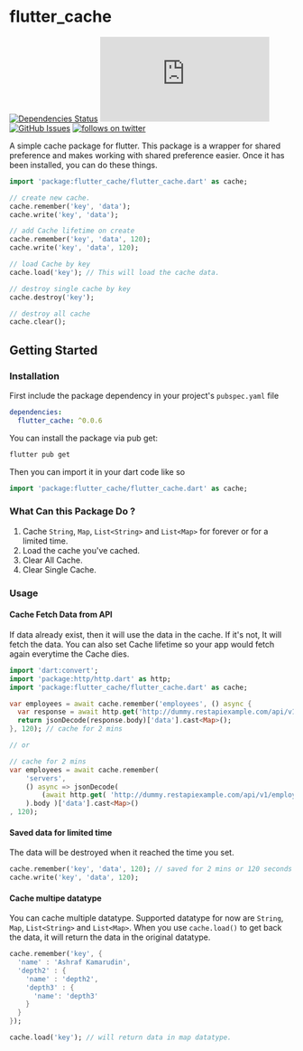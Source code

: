 # flutter_cache
[![Dependencies Status](https://img.shields.io/librariesio/github/sekolahcode/flutter_cache)](https://libraries.io/github/SekolahCode/flutter_cache)
[![file size](https://img.shields.io/github/size/sekolahcode/flutter_cache/lib/flutter_cache.dart)](https://img.shields.io/github/size/sekolahcode/flutter_cache/lib/flutter_cache.dart)
[![GitHub Issues](https://img.shields.io/github/issues/sekolahcode/flutter_cache)](https://github.com/SekolahCode/flutter_cache/issues)
[![follows on twitter](https://img.shields.io/twitter/follow/sekolahcode?label=Follow&style=social)](https://twitter.com/sekolahcode)

A simple cache package for flutter. This package is a wrapper for shared preference and makes working with shared preference easier. Once it has been installed, you can do these things.

```dart
import 'package:flutter_cache/flutter_cache.dart' as cache;

// create new cache.
cache.remember('key', 'data'); 
cache.write('key', 'data'); 

// add Cache lifetime on create
cache.remember('key', 'data', 120); 
cache.write('key', 'data', 120); 

// load Cache by key
cache.load('key'); // This will load the cache data.

// destroy single cache by key
cache.destroy('key');

// destroy all cache
cache.clear();

```
## Getting Started

### Installation

First include the package dependency in your project's `pubspec.yaml` file

```yaml
dependencies:
  flutter_cache: ^0.0.6
```

You can install the package via pub get:

```bash
flutter pub get
```

Then you can import it in your dart code like so

```dart
import 'package:flutter_cache/flutter_cache.dart' as cache;
```

### What Can this Package Do ?

1. Cache `String`, `Map`, `List<String>` and `List<Map>` for forever or for a limited time.
2. Load the cache you've cached.
3. Clear All Cache.
4. Clear Single Cache.

### Usage

#### Cache Fetch Data from API

If data already exist, then it will use the data in the cache. If it's not, It will fetch the data. You can also set Cache lifetime so your app would fetch again everytime the Cache dies.

```dart
import 'dart:convert';
import 'package:http/http.dart' as http;
import 'package:flutter_cache/flutter_cache.dart' as cache;

var employees = await cache.remember('employees', () async {
  var response = await http.get('http://dummy.restapiexample.com/api/v1/employees');
  return jsonDecode(response.body)['data'].cast<Map>();
}, 120); // cache for 2 mins

// or 

// cache for 2 mins
var employees = await cache.remember(
    'servers', 
    () async => jsonDecode( 
        (await http.get( 'http://dummy.restapiexample.com/api/v1/employees' )
    ).body )['data'].cast<Map>()
, 120);
```

#### Saved data for limited time

The data will be destroyed when it reached the time you set.

```dart
cache.remember('key', 'data', 120); // saved for 2 mins or 120 seconds
cache.write('key', 'data', 120);
```

#### Cache multipe datatype

You can cache multiple datatype. Supported datatype for now are `String`, `Map`, `List<String>` and `List<Map>`. When you use `cache.load()` to get back the data, it will return the data in the original datatype.

```dart
cache.remember('key', { 
  'name' : 'Ashraf Kamarudin',
  'depth2' : {
    'name' : 'depth2',
    'depth3' : {
      'name': 'depth3'
    } 
  }
});

cache.load('key'); // will return data in map datatype.
```
